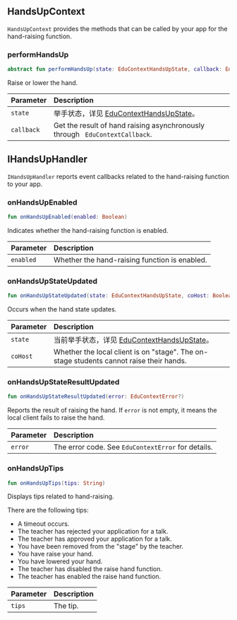 ## HandsUpContext

`HandsUpContext` provides the methods that can be called by your app for the hand-raising function.

### performHandsUp

```kotlin
abstract fun performHandsUp(state: EduContextHandsUpState, callback: EduContextCallback<Boolean>? = null)
```

Raise or lower the hand.

| Parameter | Description |
| :--------- | :----------------------------------------------------------- |
| `state` | 举手状态，详见 [EduContextHandsUpState](/cn/agora-class/edu_context_api_ref_android_type_def?platform=Android#educontexthandsupstate)。 |
| `callback` | Get the result of hand raising asynchronously through ` EduContextCallback`. |

## IHandsUpHandler

`IHandsUpHandler` reports event callbacks related to the hand-raising function to your app.

### onHandsUpEnabled

```kotlin
fun onHandsUpEnabled(enabled: Boolean)
```

Indicates whether the hand-raising function is enabled.

| Parameter | Description |
| :-------- | :------------- |
| `enabled` | Whether the hand-raising function is enabled. |

### onHandsUpStateUpdated

```kotlin
fun onHandsUpStateUpdated(state: EduContextHandsUpState, coHost: Boolean)
```

Occurs when the hand state updates.

| Parameter | Description |
| :------- | :----------------------------------------------------------- |
| `state` | 当前举手状态，详见 [EduContextHandsUpState](/cn/agora-class/edu_context_api_ref_android_type_def?platform=Android#educontexthandsupstate)。 |
| `coHost` | Whether the local client is on "stage". The on-stage students cannot raise their hands. |

### onHandsUpStateResultUpdated

```kotlin
fun onHandsUpStateResultUpdated(error: EduContextError?)
```

Reports the result of raising the hand.  If `error` is not empty, it means the local client fails to raise the hand.

| Parameter | Description |
| :------ | :------------------------------- |
| `error` | The error code. See `EduContextError` for details. |

### onHandsUpTips

```kotlin
fun onHandsUpTips(tips: String)
```

Displays tips related to hand-raising.

There are the following tips:

- A timeout occurs.
- The teacher has rejected your application for a talk.
- The teacher has approved your application for a talk.
- You have been removed from the "stage" by the teacher.
- You have raise your hand.
- You have lowered your hand.
- The teacher has disabled the raise hand function.
- The teacher has enabled the raise hand function.

| Parameter | Description |
| :----- | :--------- |
| `tips` | The tip. |